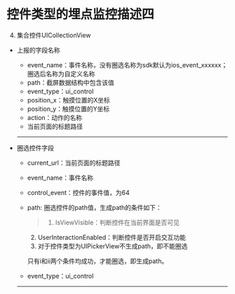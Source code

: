 # 控件类型的埋点监控描述四

4. 集合控件UICollectionView
 * 上报的字段名称
    * event_name：事件名称，没有圈选名称为sdk默认为ios_event_xxxxxx；圈选后名称为自定义名称
    * path：截屏数据结构中包含该值
    * event_type：ui_control
    * position_x：触摸位置的X坐标
    * position_y：触摸位置的Y坐标
    * action：动作的名称
    * 当前页面的标题路径
    *** 
    
 * 圈选控件字段
    * current_url：当前页面的标题路径
    * event_name：事件名称
    * control_event：控件的事件值，为64
    * path: 圈选控件的path值，生成path的条件如下：
       > 1. IsViewVisible：判断控件在当前界面是否可见
       2. UserInteractionEnabled：判断控件是否开启交互功能
       3. 对于控件类型为UIPickerView不生成path，即不能圈选
       
       只有i和ii两个条件均成功，才能圈选，即生成path。
    * event_type：ui_control
    ***
    
 